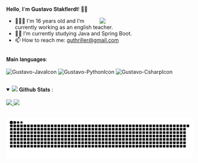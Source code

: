 <span> 𝐇𝐞𝐥𝐥𝐨, 𝐈'𝐦 𝐆𝐮𝐬𝐭𝐚𝐯𝐨 𝐒𝐭𝐚𝐤𝐟𝐥𝐞𝐫𝐝𝐭! 👋🏻 </span>

<img align="right" width="50%" src="https://blog.vindi.com.br/wp-content/uploads/2018/02/qual-futuro-do-pagamento.gif">

- 👨🏻‍🏫 I'm 16 years old and I’m currently working as an english teacher.
- ✍🏻 I’m currently studying Java and Spring Boot. 
- 📫 How to reach me: guthriller@gmail.com
  
##

<span> 𝐌𝐚𝐢𝐧 𝐥𝐚𝐧𝐠𝐮𝐚𝐠𝐞𝐬: </span>
<div>
  <img align="center" alt="Gustavo-JavaIcon" height="40" width="50" src="https://cdn.jsdelivr.net/gh/devicons/devicon/icons/java/java-original.svg">
  <img align="center" alt="Gustavo-PythonIcon" height="40" width="50" src="https://cdn.jsdelivr.net/gh/devicons/devicon/icons/python/python-original.svg">
  <img align="center" alt="Gustavo-CsharpIcon" height="40" width="50" src="https://cdn.jsdelivr.net/gh/devicons/devicon/icons/csharp/csharp-original.svg">
</div>
  
##
<details open="">
<summary>
  <img src="https://media.giphy.com/media/cj87CxfRtrUifF3Ryk/giphy.gif" height="25">
  <span> 𝐆𝐢𝐭𝐡𝐮𝐛 𝐒𝐭𝐚𝐭𝐬 : </span>
</summary>
<br>
 <div>
  <a href="https://github.com/Gustavo-Stakflerdt">
  <img height="200em" src="https://github-readme-stats.vercel.app/api?username=Gustavo-Stakflerdt&show_icons=true&theme=radical&text_color=ffc457&title_color=ff5757&border_color=ff7559&icon_color=ffc457&include_all_commits=true&count_private=true"/>
  <img height="200em" src="https://github-readme-stats.vercel.app/api/top-langs/?username=Gustavo-Stakflerdt&layout=compact&langs_count=7&theme=radical&text_color=ffc457&title_color=ff5757&border_color=ff5757"/>
      
##
    
  ![Snake animation](https://github.com/Gustavo-Stakflerdt/Gustavo-Stakflerdt/blob/output/github-contribution-grid-snake.svg)

  
